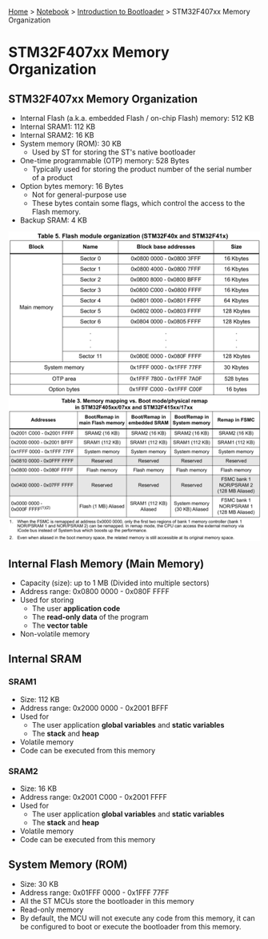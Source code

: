 <a href="../../">Home</a> > <a href="../notebook">Notebook</a> > <a href="./">Introduction to Bootloader</a> > STM32F407xx Memory Organization

# STM32F407xx Memory Organization



## STM32F407xx Memory Organization

* Internal Flash (a.k.a. embedded Flash / on-chip Flash) memory: 512 KB
* Internal SRAM1: 112 KB
* Internal SRAM2: 16 KB
* System memory (ROM): 30 KB
  * Used by ST for storing the ST's native bootloader
* One-time programmable (OTP) memory: 528 Bytes
  * Typically used for storing the product number of the serial number of a product
* Option bytes memory: 16 Bytes
  * Not for general-purpose use
  * These bytes contain some flags, which control the access to the Flash memory.
* Backup SRAM: 4 KB



<img src="./img/memory-organization-1.png" alt="memory-organization-1" width="800">



<img src="./img/memory-organization-2.png" alt="memory-organization-2" width="800">





## Internal Flash Memory (Main Memory)

* Capacity (size): up to 1 MB (Divided into multiple sectors)
* Address range: 0x0800 0000 - 0x080F FFFF
* Used for storing
  * The user **application code** 
  * The **read-only data** of the program
  * The **vector table**
* Non-volatile memory



## Internal SRAM

### SRAM1

* Size: 112 KB
* Address range: 0x2000 0000 - 0x2001 BFFF
* Used for
  * The user application **global variables** and **static variables**
  * The **stack** and **heap**
* Volatile memory
* Code can be executed from this memory

### SRAM2

* Size: 16 KB
* Address range: 0x2001 C000 - 0x2001 FFFF
* Used for
  * The user application **global variables** and **static variables**
  * The **stack** and **heap**
* Volatile memory
* Code can be executed from this memory



## System Memory (ROM)

* Size: 30 KB
* Address range: 0x01FFF 0000 - 0x1FFF 77FF
* All the ST MCUs store the bootloader in this memory
* Read-only memory
* By default, the MCU will not execute any code from this memory, it can be configured to boot or execute the bootloader from this memory.
